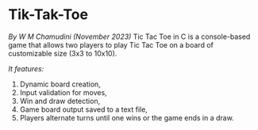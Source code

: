 # Tik-Tak-Toe
*By W M Chamudini (November 2023)*
Tic Tac Toe in C is a console-based game that allows two players to play Tic Tac Toe on a board of customizable size (3x3 to 10x10). 

*It features:*  
   1. Dynamic board creation,
   2. Input validation for moves,
   3. Win and draw detection,
   4. Game board output saved to a text file,
   5. Players alternate turns until one wins or the game ends in a draw.




